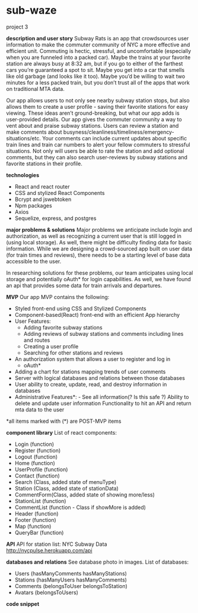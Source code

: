 # sub-waze

project 3

**description and user story**
Subway Rats is an app that crowdsources user information to make the commuter community of NYC a more effective and efficient unit. Commuting is hectic, stressful, and uncomfortable (especially when you are funneled into a packed car). Maybe the trains at your favorite station are always busy at 8:32 am, but if you go to either of the farthest cars you’re guaranteed a spot to sit. Maybe you get into a car that smells like old garbage (and looks like it too). Maybe you’d be willing to wait two minutes for a less packed train, but you don’t trust all of the apps that work on traditional MTA data.

Our app allows users to not only see nearby subway station stops, but also allows them to create a user profile - saving their favorite stations for easy viewing. These ideas aren’t ground-breaking, but what our app adds is user-provided details. Our app gives the commuter community a way to vent about and praise subway stations. Users can review a station and make comments about busyness/cleanliness/timeliness/emergency-situations/etc. Your comments can include current updates about specific train lines and train car numbers to alert your fellow commuters to stressful situations. Not only will users be able to rate the station and add optional comments, but they can also search user-reviews by subway stations and favorite stations in their profile.

**technologies**

- React and react router
- CSS and stylized React Components
- Bcrypt and jswebtoken
- Npm packages
- Axios
- Sequelize, express, and postgres

**major problems & solutions**
Major problems we anticipate include login and authorization, as well as recognizing a current user that is still logged in (using local storage). As well, there might be difficulty finding data for basic information. While we are designing a crowd-sourced app built on user data (for train times and reviews), there needs to be a starting level of base data accessible to the user.

In researching solutions for these problems, our team anticipates using local storage and potentially oAuth\* for login capabilities. As well, we have found an api that provides some data for train arrivals and departures.

**MVP**
Our app MVP contains the following:

- Styled front-end using CSS and Stylized Components
- Component-based(React) front-end with an efficient App hierarchy
- User Features:
  - Adding favorite subway stations
  - Adding reviews of subway stations and comments including lines and routes
  - Creating a user profile
  - Searching for other stations and reviews
- An authorization system that allows a user to register and log in
  - oAuth\*
- Adding a chart for stations mapping trends of user comments
- Server with logical databases and relations between those databases
- User ability to create, update, read, and destroy information in databases
- Administrative Features\*: - See all information(? Is this safe ?)
  Ability to delete and update user information
  Functionality to hit an API and return mta data to the user

\*all items marked with (\*) are POST-MVP items

**component library**
List of react components:

- Login (function)
- Register (function)
- Logout (function)
- Home (function)
- UserProfile (function)
- Contact (function)
- Search (Class, added state of menuType)
- Station (Class, added state of stationData)
- CommentForm(Class, added state of showing more/less)
- StationList (function)
- CommentList (function - Class if showMore is added)
- Header (function)
- Footer (function)
- Map (function)
- QueryBar (function)

**API**
API for station list: NYC Subway Data http://nycpulse.herokuapp.com/api

**databases and relations**
See database photo in images.
List of databases:

- Users (hasManyComments hasManyStations)
- Stations (hasManyUsers hasManyComments)
- Comments (belongsToUser belongsToStation)
- Avatars (belongsToUsers)

**code snippet**

